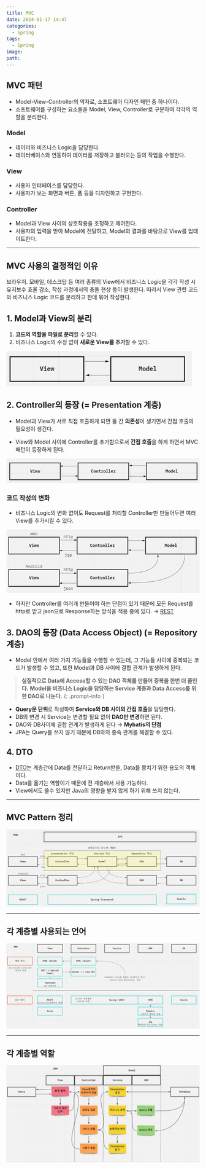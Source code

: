 ```yaml
---
title: MVC
date: 2024-01-17 14:47
categories:
  - Spring
tags:
  - Spring
image: 
path:
---
```


## MVC 패턴
+ Model-View-Controller의 약자로, 소프트웨어 디자인 패턴 중 하나이다.
+ 소프트웨어를 구성하는 요소들을 Model, View, Controller로 구분하여 각각의 역할을 분리한다.

### Model
- 데이터와 비즈니스 Logic을 담당한다.
- 데이터베이스와 연동하여 데이터를 저장하고 불러오는 등의 작업을 수행한다.

### View
- 사용자 인터페이스를 담당한다.
- 사용자가 보는 화면과 버튼, 폼 등을 디자인하고 구현한다.

### Controller
- Model과 View 사이의 상호작용을 조정하고 제어한다.
- 사용자의 입력을 받아 Model에 전달하고, Model의 결과를 바탕으로 View를 업데이트한다.

---
## MVC 사용의 결정적인 이유
브라우저. 모바일, 데스크탑 등 여러 종류의 View에서 비즈니스 Logic을 각각 작성 시 유지보수 효율 감소, 작성 과정에서의 충돌 현상 등이 발생한다. 따라서 View 관련 코드와 비즈니스 Logic 코드를 분리하고 한데 묶어 작성한다.

## 1. Model과 View의 분리
1. **코드의 역할을 파일로 분리**할 수 있다. 
2. 비즈니스 Logic의 수정 없이 **새로운 View를 추가**할 수 있다.

![](/assets/img/IMG/Spring/mv.png)
## 2. Controller의 등장 (= Presentation 계층)
- Model과 View가 서로 직접 호출하게 되면 둘 간 **의존성**이 생기면서 간접 호출의 필요성이 생긴다.
+ View와 Model 사이에 Controller를 추가함으로서 **간접 호출**을 하게 하면서 MVC 패턴이 등장하게 된다.

![](/assets/img/IMG/Spring/mvc.png)

### 코드 작성의 변화
- 비즈니스 Logic의 변화 없이도 Request를 처리할 Controller만 만들어두면 여러 View를 추가시킬 수 있다.

![](/assets/img/IMG/Spring/controllers.png)


- 하지만 Controller를 여러개 만들어야 하는 단점이 있기 때문에 모든 Request를 http로 받고 json으로 Response하는 방식을 적용 중에 있다. → [REST](https://sonjh919.github.io/posts/REST)

## 3. DAO의 등장 (Data Access Object) (= Repository 계층)

- Model 안에서 여러 가지 기능들을 수행할 수 있는데, 그 기능들 사이에 중복되는 코드가 발생할 수 있고, 또한 Model과 DB 사이에 결합 관계가 발생하게 된다.

>**실질적으로 Data에 Access할 수 있는 DAO 객체를 만들어 중복을 한번 더 줄인다.**
>**Model을 비즈니스 Logic을 담당하는 Service 계층과 Data Access를 위한 DAO로 나눈다.**
{: .prompt-info }


- **Query문 단위**로 작성하여 **Service와 DB 사이의 간접 호출**을 담당한다.
- DB의 변경 시 Service는 변경할 필요 없이 **DAO만 변경**하면 된다.
- DAO와 DB사이에 결합 관계가 발생하게 된다 → **Mybatis의 단점**
- JPA는 Query를 쓰지 않기 때문에 DB와의 종속 관계를 해결할 수 있다.

## 4. DTO
- [DTO](https://sonjh919.github.io/posts/DTO)는 계층간에 Data를 전달하고 Return받을, Data를 뭉치기 위한 용도의 객체이다.
- Data를 옮기는 역할이기 때문에 전 계층에서 사용 가능하다.
- View에서도 쓸수 있지만 Java의 영향을 받지 않게 하기 위해 쓰지 않는다.

---

## MVC Pattern 정리
![](/assets/img/IMG/Spring/mvcall.png)


---

## 각 계층별 사용되는 언어

![](/assets/img/IMG/Spring/mvclanguage.png)

---

## 각 계층별 역할

![](/assets/img/IMG/Spring/mvcpart.png)